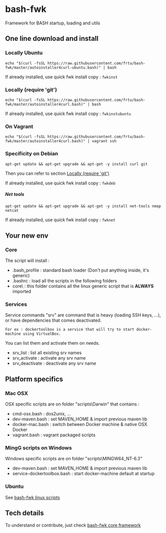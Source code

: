 # bash-fwk
Framework for BASH startup, loading and utils


## One line download and install

### Locally Ubuntu
	echo "$(curl -fsSL https://raw.githubusercontent.com/frtu/bash-fwk/master/autoinstaller4curl-ubuntu.bash)" | bash

If already installed, use quick fwk install copy : ```fwkinst```

### Locally (require 'git')
	echo "$(curl -fsSL https://raw.githubusercontent.com/frtu/bash-fwk/master/autoinstaller4curl.bash)" | bash

If already installed, use quick fwk install copy : ```fwkinstubuntu ```

### On Vagrant

	echo "$(curl -fsSL https://raw.githubusercontent.com/frtu/bash-fwk/master/autoinstaller4curl.bash)" | vagrant ssh

### Specificity on Debian

```	
apt-get update && apt-get upgrade && apt-get -y install curl git
```	

Then you can refer to section [Locally (require 'git')](https://github.com/frtu/bash-fwk#locally-require-git)

If already installed, use quick fwk install copy : ```fwkdeb ```

##### Net tools

```	
apt-get update && apt-get upgrade && apt-get -y install net-tools nmap netcat
```	
If already installed, use quick fwk install copy : ```fwknet ```


## Your new env

### Core

The script will install :

- .bash_profile : standard bash loader (Don't put anything inside, it's generic)
- .bashrc : load all the scripts in the following folders
- core\ : this folder contains all the linux generic script that is **ALWAYS** imported

### Services

Service commands "srv" are command that is heavy (loading SSH keys, ...), or have dependencies that comes deactivated.

    For ex : dockertoolbox is a service that will try to start docker-machine using VirtualBox.

You can list them and activate them on needs.

- srv_list : list all existing srv names
- srv_activate : activate any srv name
- srv_deactivate : deactivate any srv name 

## Platform specifics

### Mac OSX

OSX specific scripts are on folder "scripts\Darwin\" that contains :

- cmd-osx.bash : dos2unix, ...
- dev-maven.bash : set MAVEN_HOME & import previous maven lib
- docker-mac.bash : switch between Docker machine & native OSX Docker
- vagrant.bash : vagrant packaged scripts

### MingG scripts on Windows

Windows specific scripts are on folder "scripts\MINGW64_NT-6.3\"

- dev-maven.bash : set MAVEN_HOME & import previous maven lib
- service-dockertoolbox.bash : start docker-machine default at startup

### Ubuntu

See [bash-fwk linux scripts](https://github.com/frtu/bash-fwk/tree/master/scripts/Linux)

## Tech details

To understand or contribute, just check [bash-fwk core framework](https://github.com/frtu/bash-fwk/tree/master/core)
